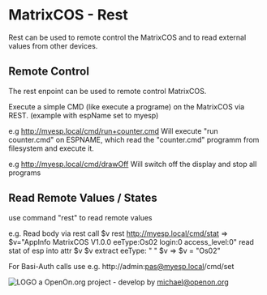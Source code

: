 
# MatrixCOS - Rest 

Rest can be used to remote control the MatrixCOS and to read external values from other devices.

## Remote Control
The rest enpoint can be used to remote control MatrixCOS.

Execute a simple CMD (like execute a programe) on the MatrixCOS via REST.
(example with espName set to myesp)

e.g http://myesp.local/cmd/run+counter.cmd
Will execute "run counter.cmd" on ESPNAME, which read the "counter.cmd" programm from filesystem and execute it. 	

e.g http://myesp.local/cmd/drawOff
Will switch off the display and stop all programs
	
## Read Remote Values / States

use command "rest" to read remote values 

e.g. 
	Read body via rest call
	$v rest http://myesp.local/cmd/stat
	=> $v="AppInfo MatrixCOS V1.0.0 eeType:Os02 login:0 access_level:0"
	read stat of esp into attr $v
    $v extract eeType: " " $v 
	=> $v = "Os02"

For Basi-Auth calls use	
	e.g. http://admin:pas@myesp.local/cmd/set

![LOGO](../images/Hub75_logo_32x32.gif) a OpenOn.org project - develop by michael@openon.org 